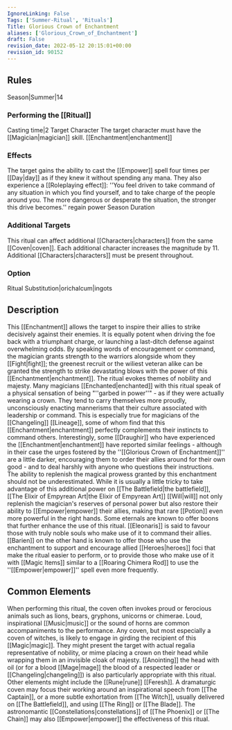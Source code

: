 ```yaml
---
IgnoreLinking: False
Tags: ['Summer-Ritual', 'Rituals']
Title: Glorious Crown of Enchantment
aliases: ['Glorious_Crown_of_Enchantment']
draft: False
revision_date: 2022-05-12 20:15:01+00:00
revision_id: 90152
---
```


## Rules
Season|Summer|14
### Performing the [[Ritual]]
Casting time|2 Target Character The target character must have the [[Magician|magician]] skill.
[[Enchantment|enchantment]] 
### Effects
The target gains the ability to cast the [[Empower]] spell four times per [[Day|day]] as if they knew it without spending any mana.
They also experience a [[Roleplaying effect]]: ''You feel driven to take command of any situation in which you find yourself, and to take charge of the people around you. The more dangerous or desperate the situation, the stronger this drive becomes.''
regain power
Season Duration
### Additional Targets
This ritual can affect additional [[Characters|characters]] from the same [[Coven|coven]]. Each additional character increases the magnitude by 11. Additional [[Characters|characters]] must be present throughout.
### Option
Ritual Substitution|orichalcum|ingots
## Description
This [[Enchantment]] allows the target to inspire their allies to strike decisively against their enemies. It is equally potent when driving the foe back with a triumphant charge, or launching a last-ditch defense against overwhelming odds. By speaking words of encouragement or command, the magician grants strength to the warriors alongside whom they [[Fight|fight]]; the greenest recruit or the wiliest veteran alike can be granted the strength to strike devastating blows with the power of this [[Enchantment|enchantment]].
The ritual evokes themes of nobility and majesty. Many magicians [[Enchanted|enchanted]] with this ritual speak of a physical sensation of being "''garbed in power''" - as if they were actually wearing a crown. They tend to carry themselves more proudly, unconsciously enacting mannerisms that their culture associated with leadership or command. This is especially true for magicians of the [[Changeling]] [[Lineage]], some of whom find that this [[Enchantment|enchantment]] perfectly complements their instincts to command others. Interestingly, some [[Draughir]] who have experienced the [[Enchantment|enchantment]] have reported similar feelings - although in their case the urges fostered by the ''[[Glorious Crown of Enchantment]]'' are a little darker, encouraging them to order their allies around for their own good - and to deal harshly with anyone who questions their instructions.
The ability to replenish the magical prowess granted by this enchantment should not be underestimated. While it is usually a little tricky to take advantage of this additional power on [[The Battlefield|the battlefield]], [[The Elixir of Empyrean Art|the Elixir of Empyrean Art]] [[Will|will]] not only replenish the magician's reserves of personal power but also restore their ability to [[Empower|empower]] their allies, making that rare [[Potion]] even more powerful in the right hands.
Some eternals are known to offer boons that further enhance the use of this ritual. [[Eleonaris]] is said to favour those with truly noble souls who make use of it to command their allies. [[Barien]] on the other hand is known to offer those who use the enchantment to support and encourage allied [[Heroes|heroes]] foci that make the ritual easier to perform, or to provide those who make use of it with [[Magic Items]] similar to a [[Roaring Chimera Rod]] to use the ''[[Empower|empower]]'' spell even more frequently.
## Common Elements
When performing this ritual, the coven often invokes proud or ferocious animals such as lions, bears, gryphons, unicorns or chimerae. Loud, inspirational [[Music|music]] or the sound of horns are common accompaniments to the performance. 
Any coven, but most especially a coven of witches, is likely to engage in girding the recipient of this [[Magic|magic]]. They might present the target with actual regalia representative of nobility, or mime placing a crown on their head while wrapping them in an invisible cloak of majesty. [[Anointing]] the head with oil (or for a blood [[Mage|mage]] the blood of a respected leader or [[Changeling|changeling]]) is also particularly appropriate with this ritual. 
Other elements might include the [[Rune|rune]] [[Feresh]]. A dramaturgic coven may focus their working around an inspirational speech from [[The Captain]], or a more subtle exhortation from [[The Witch]], usually delivered on [[The Battlefield]], and using [[The Ring]] or [[The Blade]]. The astronomantic [[Constellations|constellations]] of [[The Phoenix]] or [[The Chain]] may also [[Empower|empower]] the effectiveness of this ritual.